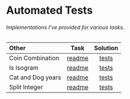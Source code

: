 # Automated Tests
###### Implementations I've provided for various tasks.

| Other | Task  | Solution |
| :---  | :---: | :---:    |
| Coin Combination | [readme](https://github.com/TykhonKozachenko/coin_combination/blob/tests/README.md) | [tests](https://github.com/TykhonKozachenko/coin_combination/commit/9fd57648be2f9e6e40dff33555fbb7bb5c5be937) |
| Is Isogram | [readme](https://github.com/TykhonKozachenko/is_isogram/blob/tests/README.md) | [tests](https://github.com/TykhonKozachenko/is_isogram/commit/e13615c8cfcc81bb1bc7ae597592cb7a2c88b5d9) |
| Cat and Dog years | [readme](https://github.com/TykhonKozachenko/cat_and_dogs_years/blob/tests/README.md) | [tests](https://github.com/TykhonKozachenko/cat_and_dogs_years/commit/a889b4a3f90ed7281eb510d949c71b47b2665770) |
| Split Integer | [readme](https://github.com/TykhonKozachenko/split_integer/blob/develop/README.md) | [tests](https://github.com/TykhonKozachenko/split_integer/commit/3f6e404844130aa03fa6b9df3078491b199bc927) |
